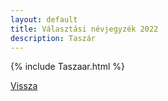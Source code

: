 ```yaml
---
layout: default
title: Választási névjegyzék 2022
description: Taszár
---
```


{% include Taszaar.html %}

[Vissza](./)